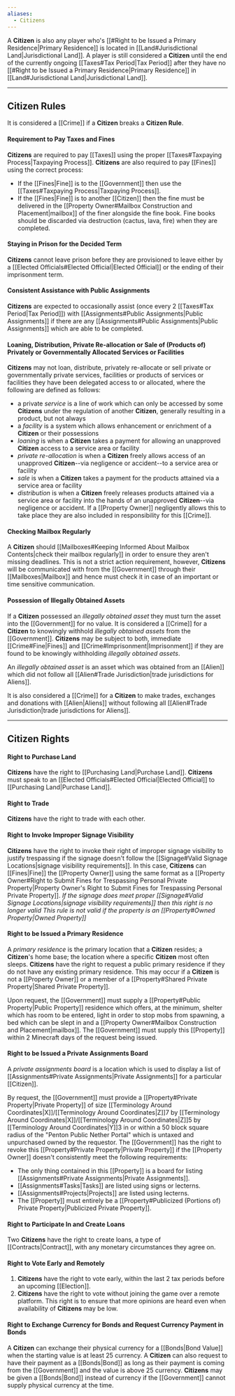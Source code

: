 ```yaml
---
aliases:
  - Citizens
---
```

A **Citizen** is also any player who's [[#Right to be Issued a Primary Residence|Primary Residence]] is located in [[Land#Jurisdictional Land|Jurisdictional Land]]. 
A player is still considered a **Citizen** until the end of the currently ongoing [[Taxes#Tax Period|Tax Period]] after they have no [[#Right to be Issued a Primary Residence|Primary Residence]] in [[Land#Jurisdictional Land|Jurisdictional Land]].

---
## Citizen Rules
It is considered a [[Crime]] if a **Citizen** breaks a **Citizen Rule**.
#### Requirement to Pay Taxes and Fines
**Citizens** are required to pay [[Taxes]] using the proper [[Taxes#Taxpaying Process|Taxpaying Process]].
**Citizens** are also required to pay [[Fines]] using the correct process:
- If the [[Fines|Fine]] is to the [[Government]] then use the [[Taxes#Taxpaying Process|Taxpaying Process]].
- If the [[Fines|Fine]] is to another [[Citizen]] then the fine must be delivered in the [[Property Owner#Mailbox Construction and Placement|mailbox]] of the finer alongside the fine book. Fine books should be discarded via destruction (cactus, lava, fire) when they are completed.
#### Staying in Prison for the Decided Term
**Citizens** cannot leave prison before they are provisioned to leave either by a [[Elected Officials#Elected Official|Elected Official]] or the ending of their imprisonment term.
#### Consistent Assistance with Public Assignments
**Citizens** are expected to occasionally assist (once every 2 [[Taxes#Tax Period|Tax Period]]) with [[Assignments#Public Assignments|Public Assignments]] if there are any [[Assignments#Public Assignments|Public Assignments]] which are able to be completed.
#### Loaning, Distribution, Private Re-allocation or Sale of (Products of) Privately or Governmentally Allocated Services or Facilities
**Citizens** may not loan, distribute, privately re-allocate or sell private or governmentally private services, facilities or products of services or facilities they have been delegated access to or allocated, where the following are defined as follows:
- a private *service* is a line of work which can only be accessed by some **Citizens** under the regulation of another **Citizen**, generally resulting in a product, but not always
- a *facility* is a system which allows enhancement or enrichment of a **Citizen** or their possessions
- *loaning* is when a **Citizen** takes a payment for allowing an unapproved **Citizen** access to a service area or facility
- *private re-allocation* is when a **Citizen** freely allows access of an unapproved **Citizen**--via negligence or accident--to a service area or facility
- *sale* is when a **Citizen** takes a payment for the products attained via a service area or facility
- *distribution* is when a **Citizen** freely releases products attained via a service area or facility into the hands of an unapproved **Citizen**--via negligence or accident.
If a [[Property Owner]] negligently allows this to take place they are also included in responsibility for this [[Crime]].
#### Checking Mailbox Regularly
A **Citizen** should [[Mailboxes#Keeping Informed About Mailbox Contents|check their mailbox regularly]] in order to ensure they aren't missing deadlines. This is not a strict action requirement, however, **Citizens** will be communicated with from the [[Government]] through their [[Mailboxes|Mailbox]] and hence must check it in case of an important or time sensitive communication.
#### Possession of Illegally Obtained Assets
If a **Citizen** possessed an *illegally obtained asset* they must turn the asset into the [[Government]] for no value. It is considered a [[Crime]] for a **Citizen** to knowingly withhold *illegally obtained assets* from the [[Government]]. **Citizens** may be subject to both, immediate [[Crime#Fine|Fines]] and [[Crime#Imprisonment|Imprisonment]] if they are found to be knowingly withholding *illegally obtained assets*.

An *illegally obtained asset* is an asset which was obtained from an [[Alien]] which did not follow all [[Alien#Trade Jurisdiction|trade jurisdictions for Aliens]].

It is also considered a [[Crime]] for a **Citizen** to make trades, exchanges and donations with [[Alien|Aliens]] without following all [[Alien#Trade Jurisdiction|trade jurisdictions for Aliens]].

---
## Citizen Rights
#### Right to Purchase Land
**Citizens** have the right to [[Purchasing Land|Purchase Land]]. **Citizens** must speak to an [[Elected Officials#Elected Official|Elected Official]] to [[Purchasing Land|Purchase Land]].
#### Right to Trade
**Citizens** have the right to trade with each other.
#### Right to Invoke Improper Signage Visibility
**Citizens** have the right to invoke their right of improper signage visibility to justify trespassing if the signage doesn't follow the [[Signage#Valid Signage Locations|signage visibility requirements]]. In this case, **Citizens** can [[Fines|Fine]] the [[Property Owner]] using the same format as a [[Property Owner#Right to Submit Fines for Trespassing Personal Private Property|Property Owner's Right to Submit Fines for Trespassing Personal Private Property]].
*If the signage does meet proper [[Signage#Valid Signage Locations|signage visibility requirements]] then this right is no longer valid*
*This rule is not valid if the property is an [[Property#Owned Property|Owned Property]]*
#### Right to be Issued a Primary Residence
A *primary residence* is the primary location that a **Citizen** resides; a **Citizen**'s home base; the location where a specific **Citizen** most often sleeps.
**Citizens** have the right to request a public primary residence if they do not have any existing primary residence. This may occur if a **Citizen** is not a [[Property Owner]] or a member of a [[Property#Shared Private Property|Shared Private Property]].

Upon request, the [[Government]] must supply a [[Property#Public Property|Public Property]] residence which offers, at the minimum, shelter which has room to be entered, light in order to stop mobs from spawning, a bed which can be slept in and a [[Property Owner#Mailbox Construction and Placement|mailbox]].
The [[Government]] must supply this [[Property]] within 2 Minecraft days of the request being issued. 
#### Right to be Issued a Private Assignments Board
A *private assignments board* is a location which is used to display a list of [[Assignments#Private Assignments|Private Assignments]] for a particular [[Citizen]]. 

By request, the [[Government]] must provide a [[Property#Private Property|Private Property]] of size [[Terminology Around Coordinates|X]]/[[Terminology Around Coordinates|Z]]7 by [[Terminology Around Coordinates|X]]/[[Terminology Around Coordinates|Z]]5 by [[Terminology Around Coordinates|Y]]3 in or within a 50 block square radius of the "Penton Public Nether Portal" which is untaxed and unpurchased owned by the requestor.
The [[Government]] has the right to revoke this [[Property#Private Property|Private Property]] if the [[Property Owner]] doesn't consistently meet the following requirements:
- The only thing contained in this [[Property]] is a board for listing [[Assignments#Private Assignments|Private Assignments]].
- [[Assignments#Tasks|Tasks]] are listed using signs or lecterns.
- [[Assignments#Projects|Projects]] are listed using lecterns.
- The [[Property]] must entirely be a [[Property#Publicized (Portions of) Private Property|Publicized Private Property]].
#### Right to Participate In and Create Loans
Two **Citizens** have the right to create loans, a type of [[Contracts|Contract]], with any monetary circumstances they agree on.
#### Right to Vote Early and Remotely
1. **Citizens** have the right to vote early, within the last 2 tax periods before an upcoming [[Election]]. 
2. **Citizens** have the right to vote without joining the game over a remote platform.
This right is to ensure that more opinions are heard even when availability of **Citizens** may be low.
#### Right to Exchange Currency for Bonds and Request Currency Payment in Bonds
A **Citizen** can exchange their physical currency for a [[Bonds|Bond Value]] when the starting value is at least 25 currency. A **Citizen** can also request to have their payment as a [[Bonds|Bond]] as long as their payment is coming from the [[Government]] and the value is above 25 currency. **Citizens** may be given a [[Bonds|Bond]] instead of currency if the [[Government]] cannot supply physical currency at the time.